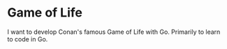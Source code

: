 # Game of Life

I want to develop Conan's famous Game of Life with Go. Primarily to learn to code in Go.
